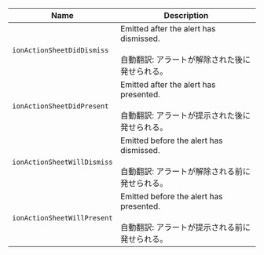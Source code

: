 | Name                        | Description                                                                                       |
| --------------------------- | ------------------------------------------------------------------------------------------------- |
| `ionActionSheetDidDismiss`  | Emitted after the alert has dismissed.<br /><br />自動翻訳: アラートが解除された後に発せられる。  |
| `ionActionSheetDidPresent`  | Emitted after the alert has presented.<br /><br />自動翻訳: アラートが提示された後に発せられる。  |
| `ionActionSheetWillDismiss` | Emitted before the alert has dismissed.<br /><br />自動翻訳: アラートが解除される前に発せられる。 |
| `ionActionSheetWillPresent` | Emitted before the alert has presented.<br /><br />自動翻訳: アラートが提示される前に発せられる。 |
